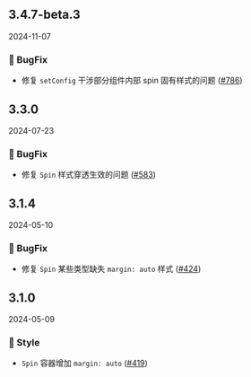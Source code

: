 ## 3.4.7-beta.3
2024-11-07
### 🐞 BugFix

- 修复 `setConfig` 干涉部分组件内部 spin 固有样式的问题 ([#786](https://github.com/sheinsight/shineout-next/pull/786))

## 3.3.0
2024-07-23
### 🐞 BugFix

- 修复 `Spin` 样式穿透生效的问题 ([#583](https://github.com/sheinsight/shineout-next/pull/583))

## 3.1.4
2024-05-10

### 🐞 BugFix

- 修复 `Spin` 某些类型缺失 `margin: auto` 样式 ([#424](https://github.com/sheinsight/shineout-next/pull/424))

## 3.1.0
2024-05-09

### 💅 Style

- `Spin` 容器增加 `margin: auto` ([#419](https://github.com/sheinsight/shineout-next/pull/419))





